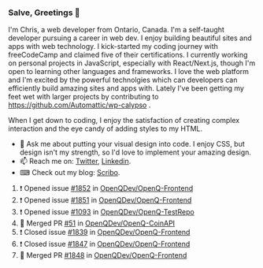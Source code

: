 ### Salve, Greetings 👋

I'm Chris, a web developer from Ontario, Canada. I'm a self-taught developer pursuing a career in web dev. I enjoy building beautiful sites and apps with web technology.
I kick-started my coding journey with freeCodeCamp and claimed five of their certifications.  I currently working on personal projects in JavaScript, especially with React/Next.js, though I'm open to learning other languages and frameworks. I love the web platform and I'm excited by the powerful technolgies which can developers can efficiently build amazing sites and apps with. Lately I've been getting my feet wet with larger projects by contributing to https://github.com/Automattic/wp-calypso .

When I get down to coding, I enjoy the satisfaction of creating complex interaction and the eye candy of adding styles to my HTML. 

- 💬 Ask me about putting your visual design into code. I enjoy CSS, but design isn't my strength, so I'd love to implement your amazing design.
- 📫 Reach me on: [Twitter](https://twitter.com/Christo28120856), [Linkedin](https://www.linkedin.com/in/christopher-stevers-07b9a5204/).
- ⌨ Check out my blog: [Scribo](https://christopherstevers.cf).
<!--
**Christopher-Stevers/Christopher-Stevers** is a ✨ _special_ ✨ repository because its `README.md` (this file) appears on your GitHub profile.

Here are some ideas to get you started:

- 🔭 I’m currently working on ...
- 🌱 I’m currently learning ...
- 👯 I’m looking to collaborate on ...
- 🤔 I’m looking for help with ...
- 😄 Pronouns: ...
- ⚡ Fun fact: ...
-->

<!--START_SECTION:activity-->
1. ❗️ Opened issue [#1852](https://github.com/OpenQDev/OpenQ-Frontend/issues/1852) in [OpenQDev/OpenQ-Frontend](https://github.com/OpenQDev/OpenQ-Frontend)
2. ❗️ Opened issue [#1851](https://github.com/OpenQDev/OpenQ-Frontend/issues/1851) in [OpenQDev/OpenQ-Frontend](https://github.com/OpenQDev/OpenQ-Frontend)
3. ❗️ Opened issue [#1093](https://github.com/OpenQDev/OpenQ-TestRepo/issues/1093) in [OpenQDev/OpenQ-TestRepo](https://github.com/OpenQDev/OpenQ-TestRepo)
4. 🎉 Merged PR [#51](https://github.com/OpenQDev/OpenQ-CoinAPI/pull/51) in [OpenQDev/OpenQ-CoinAPI](https://github.com/OpenQDev/OpenQ-CoinAPI)
5. ❗️ Closed issue [#1839](https://github.com/OpenQDev/OpenQ-Frontend/issues/1839) in [OpenQDev/OpenQ-Frontend](https://github.com/OpenQDev/OpenQ-Frontend)
6. ❗️ Closed issue [#1847](https://github.com/OpenQDev/OpenQ-Frontend/issues/1847) in [OpenQDev/OpenQ-Frontend](https://github.com/OpenQDev/OpenQ-Frontend)
7. 🎉 Merged PR [#1848](https://github.com/OpenQDev/OpenQ-Frontend/pull/1848) in [OpenQDev/OpenQ-Frontend](https://github.com/OpenQDev/OpenQ-Frontend)
<!--END_SECTION:activity-->
